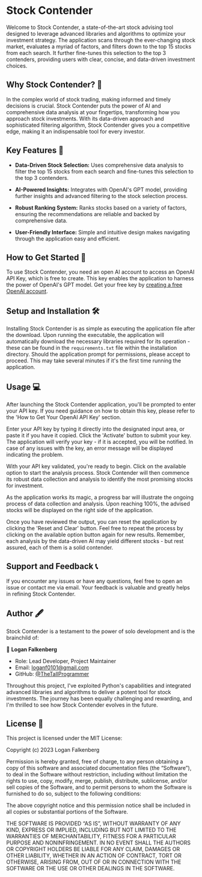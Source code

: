 # Stock Contender 

Welcome to Stock Contender, a state-of-the-art stock advising tool designed to leverage advanced libraries and algorithms to optimize your investment strategy. The application scans through the ever-changing stock market, evaluates a myriad of factors, and filters down to the top 15 stocks from each search. It further fine-tunes this selection to the top 3 contenders, providing users with clear, concise, and data-driven investment choices. 

## Why Stock Contender? 🎯

In the complex world of stock trading, making informed and timely decisions is crucial. Stock Contender puts the power of AI and comprehensive data analysis at your fingertips, transforming how you approach stock investments. With its data-driven approach and sophisticated filtering algorithm, Stock Contender gives you a competitive edge, making it an indispensable tool for every investor.

## Key Features 🎉

- **Data-Driven Stock Selection:** Uses comprehensive data analysis to filter the top 15 stocks from each search and fine-tunes this selection to the top 3 contenders.

- **AI-Powered Insights:** Integrates with OpenAI's GPT model, providing further insights and advanced filtering to the stock selection process.

- **Robust Ranking System:** Ranks stocks based on a variety of factors, ensuring the recommendations are reliable and backed by comprehensive data.

- **User-Friendly Interface:** Simple and intuitive design makes navigating through the application easy and efficient.

## How to Get Started 🚀

To use Stock Contender, you need an open AI account to access an OpenAI API Key, which is free to create. This key enables the application to harness the power of OpenAI's GPT model. Get your free key by [creating a free OpenAI account](https://platform.openai.com/account/api-keys).

## Setup and Installation 🛠️

Installing Stock Contender is as simple as executing the application file after the download. Upon running the executable, the application will automatically download the necessary libraries required for its operation - these can be found in the `requirements.txt` file within the installation directory. Should the application prompt for permissions, please accept to proceed. This may take several minutes if it's the first time running the application.

## Usage 💻

After launching the Stock Contender application, you'll be prompted to enter your API key. If you need guidance on how to obtain this key, please refer to the 'How to Get Your OpenAI API Key' section.

Enter your API key by typing it directly into the designated input area, or paste it if you have it copied. Click the 'Activate' button to submit your key. The application will verify your key - if it is accepted, you will be notified. In case of any issues with the key, an error message will be displayed indicating the problem.

With your API key validated, you're ready to begin. Click on the available option to start the analysis process. Stock Contender will then commence its robust data collection and analysis to identify the most promising stocks for investment. 

As the application works its magic, a progress bar will illustrate the ongoing process of data collection and analysis. Upon reaching 100%, the advised stocks will be displayed on the right side of the application. 

Once you have reviewed the output, you can reset the application by clicking the 'Reset and Clear' button. Feel free to repeat the process by clicking on the available option button again for new results. Remember, each analysis by the data-driven AI may yield different stocks - but rest assured, each of them is a solid contender.

## Support and Feedback 📞

If you encounter any issues or have any questions, feel free to open an issue or contact me via email. Your feedback is valuable and greatly helps in refining Stock Contender.

## Author 🖋️

Stock Contender is a testament to the power of solo development and is the brainchild of:

👤 **Logan Falkenberg**

- Role: Lead Developer, Project Maintainer
- Email: [loganf0101@gmail.com](mailto:loganf0101@gmail.com)
- GitHub: [@TheTallProgrammer](https://github.com/TheTallProgrammer)

Throughout this project, I've exploited Python's capabilities and integrated advanced libraries and algorithms to deliver a potent tool for stock investments. The journey has been equally challenging and rewarding, and I'm thrilled to see how Stock Contender evolves in the future.

## License 📄

This project is licensed under the MIT License:

Copyright (c) 2023 Logan Falkenberg

Permission is hereby granted, free of charge, to any person obtaining a copy of this software and associated documentation files (the “Software”), to deal in the Software without restriction, including without limitation the rights to use, copy, modify, merge, publish, distribute, sublicense, and/or sell copies of the Software, and to permit persons to whom the Software is furnished to do so, subject to the following conditions:

The above copyright notice and this permission notice shall be included in all copies or substantial portions of the Software.

THE SOFTWARE IS PROVIDED “AS IS”, WITHOUT WARRANTY OF ANY KIND, EXPRESS OR IMPLIED, INCLUDING BUT NOT LIMITED TO THE WARRANTIES OF MERCHANTABILITY, FITNESS FOR A PARTICULAR PURPOSE AND NONINFRINGEMENT. IN NO EVENT SHALL THE AUTHORS OR COPYRIGHT HOLDERS BE LIABLE FOR ANY CLAIM, DAMAGES OR OTHER LIABILITY, WHETHER IN AN ACTION OF CONTRACT, TORT OR OTHERWISE, ARISING FROM, OUT OF OR IN CONNECTION WITH THE SOFTWARE OR THE USE OR OTHER DEALINGS IN THE SOFTWARE.
